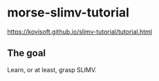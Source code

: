 # morse-slimv-tutorial

https://kovisoft.github.io/slimv-tutorial/tutorial.html

## The goal

Learn, or at least, grasp SLIMV.
